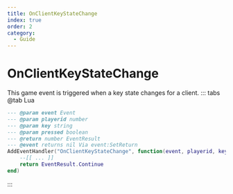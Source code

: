 ```yaml
---
title: OnClientKeyStateChange
index: true
order: 2
category:
  - Guide
---
```


# OnClientKeyStateChange
This game event is triggered when a key state changes for a client.
::: tabs
@tab Lua
```lua
--- @param event Event
--- @param playerid number
--- @param key string
--- @param pressed boolean
--- @return number EventResult
--- @event returns nil Via event:SetReturn
AddEventHandler("OnClientKeyStateChange", function(event, playerid, key, pressed)
    --[[ ... ]]
    return EventResult.Continue
end)
```

:::